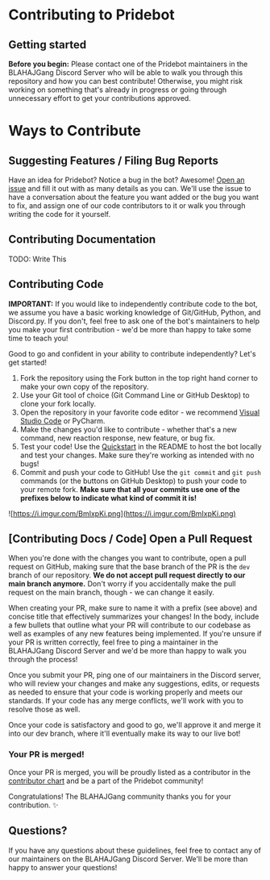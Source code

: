# Contributing to Pridebot

## Getting started

**Before you begin:** Please contact one of the Pridebot maintainers in the BLAHAJGang Discord Server who will be able to walk you through this repository and how you can best contribute! Otherwise, you might risk working on something that's already in progress or going through unnecessary effort to get your contributions approved.

# Ways to Contribute

## Suggesting Features / Filing Bug Reports

Have an idea for Pridebot? Notice a bug in the bot? Awesome! [Open an issue](https://github.com/tyffical/Pridebot/issues/new) and fill it out with as many details as you can. We'll use the issue to have a conversation about the feature you want added or the bug you want to fix, and assign one of our code contributors to it or walk you through writing the code for it yourself.

## Contributing Documentation

TODO: Write This

## Contributing Code

**IMPORTANT:** If you would like to independently contribute code to the bot, we assume you have a basic working knowledge of Git/GitHub, Python, and Discord.py. If you don't, feel free to ask one of the bot's maintainers to help you make your first contribution - we'd be more than happy to take some time to teach you!

Good to go and confident in your ability to contribute independently? Let's get started!

1. Fork the repository using the Fork button in the top right hand corner to make your own copy of the repository.
2. Use your Git tool of choice (Git Command Line or GitHub Desktop) to clone your fork locally.
3. Open the repository in your favorite code editor - we recommend [Visual Studio Code](https://code.visualstudio.com) or PyCharm.
4. Make the changes you'd like to contribute - whether that's a new command, new reaction response, new feature, or bug fix.
5. Test your code! Use the [Quickstart](https://github.com/tyffical/Pridebot#quickstart) in the README to host the bot locally and test your changes. Make sure they're working as intended with no bugs!
6. Commit and push your code to GitHub! Use the `git commit` and `git push` commands (or the buttons on GitHub Desktop) to push your code to your remote fork. **Make sure that all your commits use one of the prefixes below to indicate what kind of commit it is!**

![https://i.imgur.com/BmIxpKi.png](https://i.imgur.com/BmIxpKi.png)

## [Contributing Docs / Code] Open a Pull Request

When you're done with the changes you want to contribute, open a pull request on GitHub, making sure that the base branch of the PR is the `dev` branch of our repository. **We do not accept pull request directly to our main branch anymore.** Don't worry if you accidentally make the pull request on the main branch, though - we can change it easily.

When creating your PR, make sure to name it with a prefix (see above) and concise title that effectively summarizes your changes! In the body, include a few bullets that outline what your PR will contribute to our codebase as well as examples of any new features being implemented. If you're unsure if your PR is written correctly, feel free to ping a maintainer in the BLAHAJGang Discord Server and we'd be more than happy to walk you through the process!

Once you submit your PR, ping one of our maintainers in the Discord server, who will review your changes and make any suggestions, edits, or requests as needed to ensure that your code is working properly and meets our standards. If your code has any merge conflicts, we'll work with you to resolve those as well.

Once your code is satisfactory and good to go, we'll approve it and merge it into our dev branch, where it'll eventually make its way to our live bot!

### Your PR is merged!

Once your PR is merged, you will be proudly listed as a contributor in the [contributor chart](https://github.com/tyffical/Pridebot/graphs/contributors) and be a part of the Pridebot community!

Congratulations! The BLAHAJGang community thanks you for your contribution. :sparkles:

## Questions?

If you have any questions about these guidelines, feel free to contact any of our maintainers on the BLAHAJGang Discord Server. We'll be more than happy to answer your questions!
